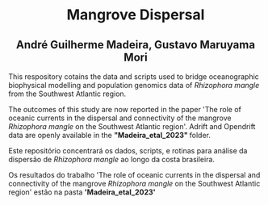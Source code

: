 <h1 align="center">Mangrove Dispersal </h1> 
<h2 align="center"> André Guilherme Madeira, Gustavo Maruyama Mori </h2>

This respository cotains the data and scripts used to bridge oceanographic biophysical modelling and population genomics data of <i> Rhizophora mangle </i> from the Southwest Atlantic region. 

The outcomes of this study are now reported in the paper 'The role of oceanic currents in the dispersal and connectivity of the mangrove <i>Rhizophora mangle</i> on the Southwest Atlantic region'. Adrift and Opendrift data are openly available in the <b> "Madeira_etal_2023" </b>folder. 

Este repositório concentrará os dados, scripts, e rotinas para análise da dispersão de <i> Rhizophora mangle </i> ao longo da costa brasileira. 

Os resultados do trabalho 'The role of oceanic currents in the dispersal and connectivity of the mangrove <i>Rhizophora mangle</i> on the Southwest Atlantic region' estão na pasta <b> 'Madeira_etal_2023' </b>